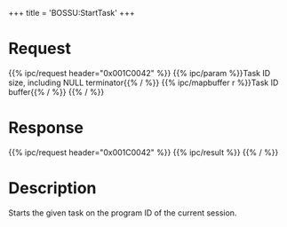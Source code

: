 +++
title = 'BOSSU:StartTask'
+++

# Request

{{% ipc/request header="0x001C0042" %}}
{{% ipc/param %}}Task ID size, including NULL terminator{{% / %}}
{{% ipc/mapbuffer r %}}Task ID buffer{{% / %}}
{{% / %}}

# Response

{{% ipc/request header="0x001C0042" %}}
{{% ipc/result %}}
{{% / %}}

# Description

Starts the given task on the program ID of the current session.
